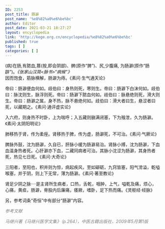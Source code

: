 ```yaml
---
ID: 2253
post_title: 肠澼
post_name: '%e8%82%a0%e6%be%bc'
author: Editor
post_date: 2021-03-21 18:27:27
layout: encyclopedia
link: 'http://kege.org.cn/encyclopedia/%e8%82%a0%e6%be%bc'
published: true
tags: [ ]
categories: [ ]
---
```

<div>(病)在肠,有脓血,篡(按,即会阴部)、髀(原作“脾”)、尻,少腹痛, 为肠澼(原作“肠辟”)。<em>《张家山汉简&lt;脉书&gt;“病候”》</em></div>
因而饱食，筋脉横解，肠澼为痔。《素问·生气通天论》

帝曰：肠澼便血何如。歧伯曰：身热则死，寒则生。帝曰：肠澼下白沫何如。歧伯曰：脉沈则生，脉浮则死。帝曰：肠澼下脓血何如。歧伯曰：脉悬绝则死，滑大则生。帝曰：肠澼之属，身不热，脉不悬绝何如。歧伯曰：滑大者曰生，悬涩者曰死，以藏期之。《素问·通评虚实论》

入六府，则身热不时卧，上为喘呼；入五藏则䐜满闭塞，下为飱泄，久为肠澼。《素问·太阴阳明论》

肺移热于肾，传为柔痓。肾移热于脾，传为虚，肠澼死，不可治。《素问·气厥论》

脾脉外鼓，沈为肠澼，久自已，肝脉小缓为肠澼易治。肾脉小搏，沈为肠澼，下血血温身热者死。心肝澼亦下血，二藏同病者可治。其脉小沈涩为肠澼，其身热者死，热见七日死。《素问·大奇论》

三阳者，至阳也，积并则为惊，病起疾风，至如礔砺，九窍皆塞，阳气滂溢，乾嗌喉塞，并于阴，则上下无常，薄为肠澼。《素问·著至教论》

肾足少阴之脉····是主肾所生病者，口热，舌乾，咽肿，上气，嗌乾及痛，烦心，心痛，黄疸，肠澼，脊股内后廉痛，痿厥，嗜卧，足下热而痛。《灵枢经·经脉》

另，参考词条“奇恒”中有部分“肠澼”内容。

<em><span style="color: #808080;">参考文献</span></em>

<span style="color: #808080;"><em>马继兴著《马继兴医学文集》（p.264），中医古籍出版社，2009年5月第1版</em></span>